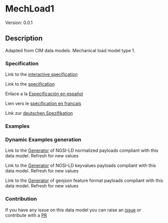 # MechLoad1
Version: 0.0.1

## Description 

Adapted from CIM data models. Mechanical load model type 1.
### Specification

Link to the [interactive specification](https://swagger.lab.fiware.org/?url=https://smart-data-models.github.io/dataModel.EnergyCIM/MechLoad1/swagger.yaml)

Link to the [specification](https://github.com/smart-data-models/dataModel.EnergyCIM/blob/master/MechLoad1/doc/spec.md)

Enlace a la [Especificación en español](https://github.com/smart-data-models/dataModel.EnergyCIM/blob/master/MechLoad1/doc/spec_ES.md)

Lien vers le [spécification en français](https://github.com/smart-data-models/dataModel.EnergyCIM/blob/master/MechLoad1/doc/spec_FR.md)

Link zur [deutschen Spezifikation](https://github.com/smart-data-models/dataModel.EnergyCIM/blob/master/MechLoad1/doc/spec_DE.md)
### Examples
### Dynamic Examples generation

Link to the [Generator](https://smartdatamodels.org/extra/ngsi-ld_generator.php?schemaUrl=https://raw.githubusercontent.com/smart-data-models/dataModel.EnergyCIM/master/MechLoad1/schema.json&email=info@smartdatamodels.org) of NGSI-LD normalized payloads compliant with this data model. Refresh for new values

Link to the [Generator](https://smartdatamodels.org/extra/ngsi-ld_generator_keyvalues.php?schemaUrl=https://raw.githubusercontent.com/smart-data-models/dataModel.EnergyCIM/master/MechLoad1/schema.json&email=info@smartdatamodels.org) of NGSI-LD keyvalues payloads compliant with this data model. Refresh for new values

Link to the [Generator](https://smartdatamodels.org/extra/geojson_features_generator.php?schemaUrl=https://raw.githubusercontent.com/smart-data-models/dataModel.EnergyCIM/master/MechLoad1/schema.json&email=info@smartdatamodels.org) of geojson feature format payloads compliant with this data model. Refresh for new values
### Contribution

 If you have any issue on this data model you can raise an [issue](https://github.com/smart-data-models/dataModel.EnergyCIM/issues)  or contribute with a [PR](https://github.com/smart-data-models/dataModel.EnergyCIM/pulls)